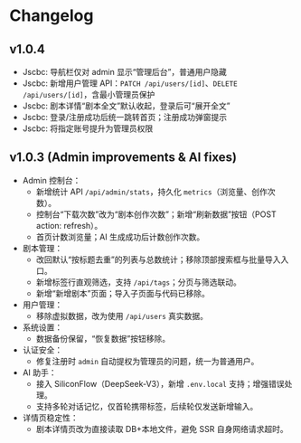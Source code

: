 # Changelog

## v1.0.4
- Jscbc: 导航栏仅对 admin 显示“管理后台”，普通用户隐藏
- Jscbc: 新增用户管理 API：`PATCH /api/users/[id]`、`DELETE /api/users/[id]`，含最小管理员保护
- Jscbc: 剧本详情“剧本全文”默认收起，登录后可“展开全文”
- Jscbc: 登录/注册成功后统一跳转首页；注册成功弹窗提示
- Jscbc: 将指定账号提升为管理员权限

## v1.0.3 (Admin improvements & AI fixes)

- Admin 控制台：
  - 新增统计 API `/api/admin/stats`，持久化 `metrics`（浏览量、创作次数）。
  - 控制台“下载次数”改为“剧本创作次数”；新增“刷新数据”按钮（POST action: refresh）。
  - 首页计数浏览量；AI 生成成功后计数创作次数。
- 剧本管理：
  - 改回默认“按标题去重”的列表与总数统计；移除顶部搜索框与批量导入入口。
  - 新增标签行直观筛选，支持 `/api/tags`；分页与筛选联动。
  - 新增“新增剧本”页面；导入子页面与代码已移除。
- 用户管理：
  - 移除虚拟数据，改为使用 `/api/users` 真实数据。
- 系统设置：
  - 数据备份保留，“恢复数据”按钮移除。
- 认证安全：
  - 修复注册时 `admin` 自动提权为管理员的问题，统一为普通用户。
- AI 助手：
  - 接入 SiliconFlow（DeepSeek-V3），新增 `.env.local` 支持；增强错误处理。
  - 支持多轮对话记忆，仅首轮携带标签，后续轮仅发送新增输入。
- 详情页稳定性：
  - 剧本详情页改为直接读取 DB+本地文件，避免 SSR 自身网络请求超时。 